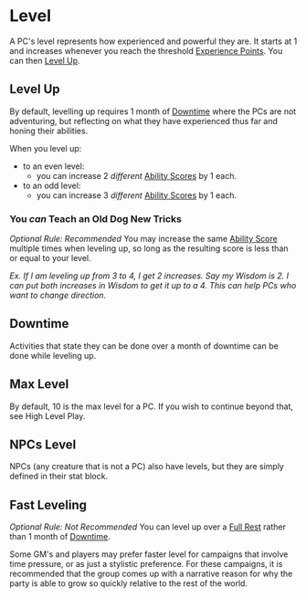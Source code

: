 # Level

A PC's level represents how experienced and powerful they are. It starts at 1 and increases whenever you reach the threshold [Experience Points](Experience%20Points.md). You can then [Level Up](Level.md#Level%20Up).

## Level Up

By default, levelling up requires 1 month of [Downtime](Level.md#Downtime) where the PCs are not adventuring, but reflecting on what they have experienced thus far and honing their abilities.

When you level up:

- to an even level:
	- you can increase 2 *different* [Ability Scores](../Chosen%20Statistics/Ability%20Scores.md) by 1 each.
- to an odd level:
	- you can increase 3 *different* [Ability Scores](../Chosen%20Statistics/Ability%20Scores.md) by 1 each.

### You *can* Teach an Old Dog New Tricks

*Optional Rule: Recommended*
You may increase the same [Ability Score](../Chosen%20Statistics/Ability%20Scores.md) multiple times when leveling up, so long as the resulting score is less than or equal to your level.

*Ex. If I am leveling up from 3 to 4, I get 2 increases. Say my Wisdom is 2. I can put both increases in Wisdom to get it up to a 4. This can help PCs who want to change direction.*

## Downtime

Activities that state they can be done over a month of downtime can be done while leveling up.

## Max Level

By default, 10 is the max level for a PC. If you wish to continue beyond that, see High Level Play.

## NPCs Level

NPCs (any creature that is not a PC) also have levels, but they are simply defined in their stat block.

## Fast Leveling

*Optional Rule: Not Recommended*
You can level up over a [Full Rest](../../Game%20Procedures/Resting.md#Full%20Rest) rather than 1 month of [Downtime](Level.md#Downtime).

Some GM's and players may prefer faster level for campaigns that involve time pressure, or as just a stylistic preference. For these campaigns, it is recommended that the group comes up with a narrative reason for why the party is able to grow so quickly relative to the rest of the world.
